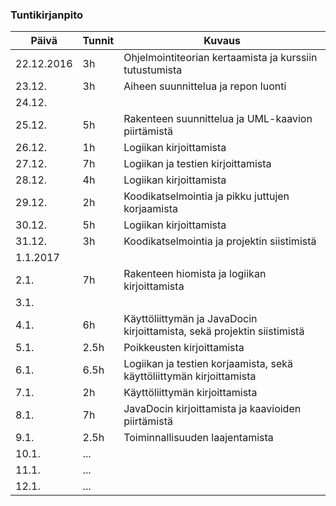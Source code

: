 ### Tuntikirjanpito
Päivä | Tunnit | Kuvaus
--------------- | ----- | ------
22.12.2016 | 3h | Ohjelmointiteorian kertaamista ja kurssiin tutustumista
23.12. | 3h | Aiheen suunnittelua ja repon luonti
24.12. |     |
25.12. | 5h  | Rakenteen suunnittelua ja UML-kaavion piirtämistä
26.12. | 1h | Logiikan kirjoittamista
27.12. | 7h | Logiikan ja testien kirjoittamista
28.12. | 4h | Logiikan kirjoittamista
29.12. | 2h | Koodikatselmointia ja pikku juttujen korjaamista
30.12. | 5h | Logiikan kirjoittamista
31.12. | 3h | Koodikatselmointia ja projektin siistimistä
1.1.2017 |    |
2.1. | 7h | Rakenteen hiomista ja logiikan kirjoittamista
3.1. |     |
4.1. | 6h | Käyttöliittymän ja JavaDocin kirjoittamista, sekä projektin siistimistä
5.1. | 2.5h | Poikkeusten kirjoittamista
6.1. | 6.5h | Logiikan ja testien korjaamista, sekä käyttöliittymän kirjoittamista
7.1. | 2h | Käyttöliittymän kirjoittamista
8.1. | 7h | JavaDocin kirjoittamista ja kaavioiden piirtämistä
9.1. | 2.5h | Toiminnallisuuden laajentamista
10.1. | ... |
11.1. | ... |
12.1. | ... |
